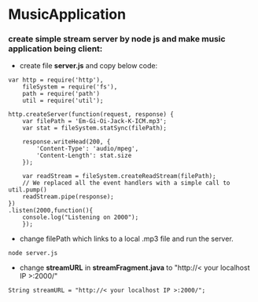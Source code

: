# MusicApplication

### create simple stream server by node js and make music application being client:

- create file **server.js** and copy below code:
```
var http = require('http'),
    fileSystem = require('fs'),
    path = require('path')
    util = require('util');

http.createServer(function(request, response) {
    var filePath = 'Em-Gi-Oi-Jack-K-ICM.mp3';
    var stat = fileSystem.statSync(filePath);
    
    response.writeHead(200, {
        'Content-Type': 'audio/mpeg',
        'Content-Length': stat.size
    });

    var readStream = fileSystem.createReadStream(filePath);
    // We replaced all the event handlers with a simple call to util.pump()
    readStream.pipe(response);
})
.listen(2000,function(){
	console.log("Listening on 2000");
    });
```    
- change filePath which links to a local .mp3 file and run the server.
```
node server.js
```
- change **streamURL** in **streamFragment.java** to "http://< your localhost IP >:2000/"
```
String streamURL = "http://< your localhost IP >:2000/";
```
